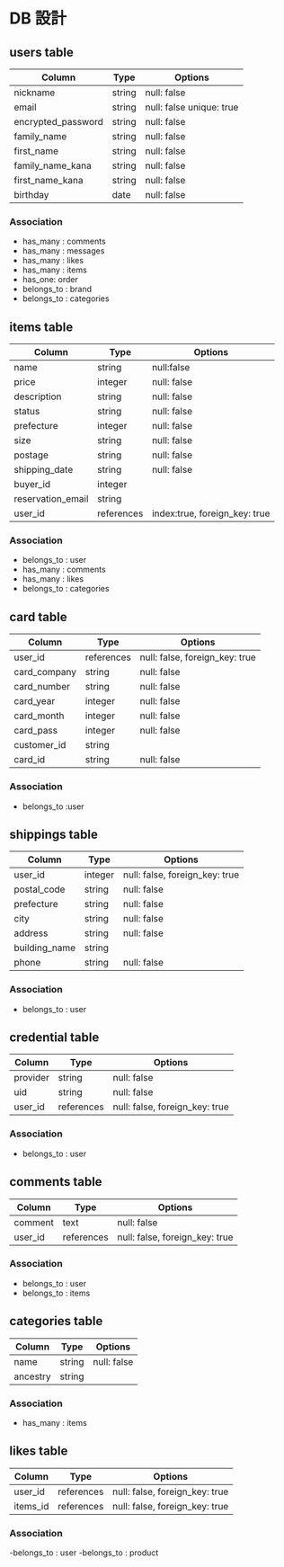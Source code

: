 # DB 設計

## users table

| Column             | Type                | Options                   |
|--------------------|---------------------|---------------------------|
| nickname           | string              | null: false               |
| email              | string              | null: false   unique: true|
| encrypted_password | string              | null: false               |
| family_name        | string              | null: false               |
| first_name         | string              | null: false               |
| family_name_kana   | string              | null: false               |
| first_name_kana    | string              | null: false               |
| birthday           | date                | null: false               |

### Association

- has_many : comments
- has_many : messages
- has_many : likes
- has_many : items
- has_one: order
- belongs_to : brand
- belongs_to : categories



## items table

| Column      | Type       | Options                        |
|-------------|------------|--------------------------------|
|   name      |  string    | null:false                     | 
|   price     |  integer   | null: false                    |
| description |  string    | null: false                    |
|  status     |  string    | null: false                    |
|  prefecture |  integer   | null: false                    |
|   size      |  string    | null: false                    |
|   postage   | string     | null: false                    |
|shipping_date| string     | null: false                    |
|buyer_id     | integer    |                                |
|reservation_email| string |                                |
|   user_id   | references | index:true, foreign_key: true  |


### Association

- belongs_to : user
- has_many : comments
- has_many : likes
- belongs_to : categories


## card table

| Column      | Type       | Options                        |
|-------------|------------|--------------------------------|
|  user_id    | references | null: false, foreign_key: true |
|card_company | string     | null: false                    |
|card_number  | string     | null: false                    |
|card_year    | integer    | null: false                    |
|card_month   | integer    | null: false                    |
|card_pass    | integer    | null: false                    |
|customer_id  | string     |                                |
|  card_id    | string     | null: false                    |

### Association

- belongs_to :user


## shippings table

| Column      | Type       | Options                        |
|-------------|------------|--------------------------------|
|  user_id    | integer    | null: false, foreign_key: true |
|  postal_code| string     | null: false                    |
|  prefecture | string     | null: false                    |
|  city       | string     | null: false                    |
| address     | string     | null: false                    |
|building_name| string     |                                |
|  phone      | string     | null: false                    |


### Association

- belongs_to : user

## credential table
| Column      | Type       | Options                        |
|-------------|------------|--------------------------------|
|  provider   | string     | null: false                    |
|  uid        | string     | null: false                    |
|  user_id    | references | null: false, foreign_key: true |

### Association

- belongs_to : user

## comments table
| Column      | Type       | Options                        |
|-------------|------------|--------------------------------|
|  comment    | text       | null: false                    |
|  user_id    | references | null: false, foreign_key: true |

### Association

- belongs_to : user
- belongs_to : items

## categories table
| Column      | Type       | Options                        |
|-------------|------------|--------------------------------|
|  name       | string     | null: false                    |
|  ancestry   | string     |                                |


### Association

- has_many : items

## likes table
| Column      | Type       | Options                        |
|-------------|------------|--------------------------------|
|  user_id    |references  | null: false, foreign_key: true |
|  items_id   |references  | null: false, foreign_key: true |


### Association

-belongs_to : user
-belongs_to : product
